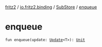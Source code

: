 [fritz2](../../index.md) / [io.fritz2.binding](../index.md) / [SubStore](index.md) / [enqueue](./enqueue.md)

# enqueue

`fun enqueue(update: `[`Update`](../-update.md)`<T>): `[`Unit`](https://kotlinlang.org/api/latest/jvm/stdlib/kotlin/-unit/index.html)